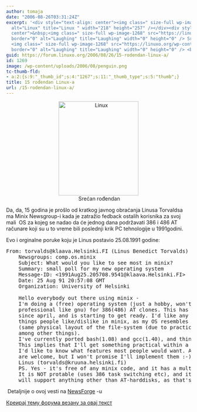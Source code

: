 ```yaml
---
author: tomaja
date: "2006-08-26T03:31:24Z"
excerpt: '<div style="text-align: center"><img class=" size-full wp-image-1267" src="https://linuxo.org/wp-content/uploads/2006/08/penguin.png"
  alt="Linux" title="Linux " width="218" height="257" /></div><div style="text-align:
  center">&nbsp;<img class=" size-full wp-image-1268" src="https://linuxo.org/wp-content/uploads/2006/08/smiley-laughing.gif"
  border="0" alt="Laughing" title="Laughing" width="0" height="0" /> Srećan rođendan
  <img class=" size-full wp-image-1268" src="https://linuxo.org/wp-content/uploads/2006/08/smiley-laughing.gif"
  border="0" alt="Laughing" title="Laughing" width="0" height="0" /> <br /></div>'
guid: https://forum.linuxo.org/2006/08/26/15-rodendan-linux-a/
id: 1269
image: /wp-content/uploads/2006/08/penguin.png
tc-thumb-fld:
- a:2:{s:9:"_thumb_id";s:4:"1267";s:11:"_thumb_type";s:5:"thumb";}
title: 15 rođendan Linux-a
url: /15-rodendan-linux-a/
---
```

<div style="text-align: center">
  <img class=" size-full wp-image-1267" src="https://linuxo.org/wp-content/uploads/2006/08/penguin.png" alt="Linux" title="Linux " width="218" height="257" />
</div>

<div style="text-align: center">
  &nbsp;<img class=" size-full wp-image-1268" src="https://linuxo.org/wp-content/uploads/2006/08/smiley-laughing.gif" border="0" alt="Laughing" title="Laughing" width="0" height="0" /> Srećan rođendan <img class=" size-full wp-image-1268" src="https://linuxo.org/wp-content/uploads/2006/08/smiley-laughing.gif" border="0" alt="Laughing" title="Laughing" width="0" height="0" />
</div>

<!--break-->

Da, da, 15 godina je prošlo od kratkog javnog obraćanja Linusa Torvaldsa ma Minix Newsgroup-i kada je zatražio fedback ostalih korisnika za svoj mali&nbsp; OS za kojeg se nadao da će jednog dana podržavati 386 i 486 AT računare koji su u to vreme bili poslednji krik PC tehnologije u 1991godini.&nbsp;

Evo i orginalne poruke koju je Linus postavio 25.08.1991 godine:

<pre>From: torvalds@klaava.Helsinki.FI (Linus Benedict Torvalds)<br />    Newsgroups: comp.os.minix<br />    Subject: What would you like to see most in minix?<br />    Summary: small poll for my new operating system<br />    Message-ID: &lt;1991Aug25.205708.9541@klaava.Helsinki.FI&gt;<br />    Date: 25 Aug 91 20:57:08 GMT<br />    Organization: University of Helsinki<br /><br />    Hello everybody out there using minix -<br />    I&#39;m doing a (free) operating system (just a hobby, won&#39;t be big and<br />    professional like gnu) for 386(486) AT clones. This has been brewing<br />    since april, and is starting to get ready. I&#39;d like any feedback on<br />    things people like/dislike in minix, as my OS resembles it somewhat<br />    (same physical layout of the file-system (due to practical reasons)<br />    among other things).<br />    I&#39;ve currently ported bash(1.08) and gcc(1.40), and things seem to work.<br />    This implies that I&#39;ll get something practical within a few months, and<br />    I&#39;d like to know what features most people would want. Any suggestions<br />    are welcome, but I won&#39;t promise I&#39;ll implement them :-)<br />    Linus (torvalds@kruuna.helsinki.fi)<br />    PS. Yes - it&#39;s free of any minix code, and it has a multi-threaded fs.<br />    It is NOT protable (uses 386 task switching etc), and it probably never<br />    will support anything other than AT-harddisks, as that&#39;s all I have :-(.</pre>

&nbsp;Detaljnije o ovoj vesti na <a href="http://www.linuxtoday.com/news_story.php3?ltsn=2006-08-25-027-26-OP-CY-KN" target="_blank" title="NewsForge ">NewsForge</a> -u

[Креирај тему форума везану за овај текст](https://linuxo.org/nova-tema-na-forumu/?se_pid=1269)